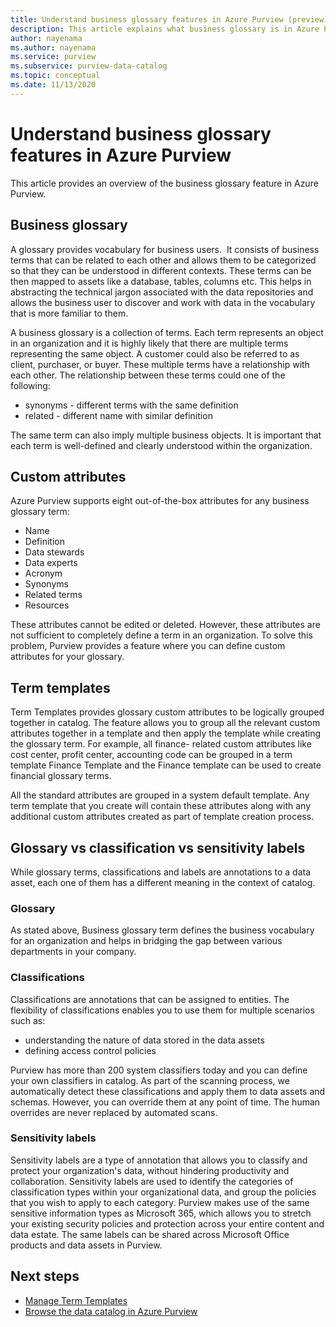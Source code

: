 ```yaml
---
title: Understand business glossary features in Azure Purview (preview)
description: This article explains what business glossary is in Azure Purview.
author: nayenama
ms.author: nayenama
ms.service: purview
ms.subservice: purview-data-catalog
ms.topic: conceptual
ms.date: 11/13/2020
---
```

# Understand business glossary features in Azure Purview

This article provides an overview of the business glossary feature in Azure Purview. 

## Business glossary

A glossary provides vocabulary for business users.  It consists of business terms that can be related to each other and allows them to be categorized so that they can be understood in different contexts. These terms can be then mapped to assets like a database, tables, columns etc. This helps in abstracting the technical jargon associated with the data repositories and allows the business user to discover and work with data in the vocabulary that is more familiar to them.


A business glossary is a collection of terms. Each term represents an object in an organization and it is highly likely that there are multiple terms representing the same object. A customer could also be referred to as client, purchaser, or buyer. These multiple terms have a relationship with each other. The relationship between these terms could one of the following:

- synonyms - different terms with the same definition
- related - different name with similar definition

The same term can also imply multiple business objects. It is important that each term is well-defined and clearly understood within the organization.

## Custom attributes

Azure Purview supports eight out-of-the-box attributes for any business glossary term:
- Name
- Definition
- Data stewards
- Data experts
- Acronym
- Synonyms
- Related terms
- Resources

These attributes cannot be edited or deleted. However, these attributes are not sufficient to completely define a term in an organization. To solve this problem, Purview provides a feature where you can define custom attributes for your glossary.

## Term templates

Term Templates provides glossary custom attributes to be logically grouped together in catalog. The feature allows you to group all the relevant custom attributes together in a template and then apply the template while creating the glossary term. For example, all finance- related custom attributes like cost center, profit center, accounting code can be grouped in a term template Finance Template and the Finance  template can be used to create financial glossary terms.

All the standard attributes are grouped in a system default template. Any term template that you create will contain these attributes along with any additional custom attributes created as part of template creation process.

## Glossary vs classification vs sensitivity labels

While glossary terms, classifications and labels are annotations to a data asset, each one of them has a different meaning in the context of catalog. 

### Glossary

As stated above, Business glossary term defines the business vocabulary for an organization and helps in bridging the gap between various departments in your company.

### Classifications

Classifications are annotations that can be assigned to entities. The flexibility of classifications enables you to use them for multiple scenarios such as:

- understanding the nature of data stored in the data assets
- defining access control policies

Purview has more than 200 system classifiers today and you can define your own classifiers in catalog. As part of the scanning process, we automatically detect these classifications and apply them to data assets and schemas. However, you can override them at any point of time. The human overrides are never replaced by automated scans.

### Sensitivity labels

Sensitivity labels are a type of annotation that allows you to classify and protect your organization's data, without hindering productivity and collaboration. Sensitivity labels are used to identify the categories of classification types within your organizational data, and group the policies that you wish to apply to each category. Purview makes use of the same sensitive information types as Microsoft 365, which allows you to stretch your existing security policies and protection across your entire content and data estate. The same labels can be shared across Microsoft Office products and data assets in Purview.

## Next steps

- [Manage Term Templates](how-to-manage-term-templates.md)
- [Browse the data catalog in Azure Purview](how-to-browse-catalog.md)
